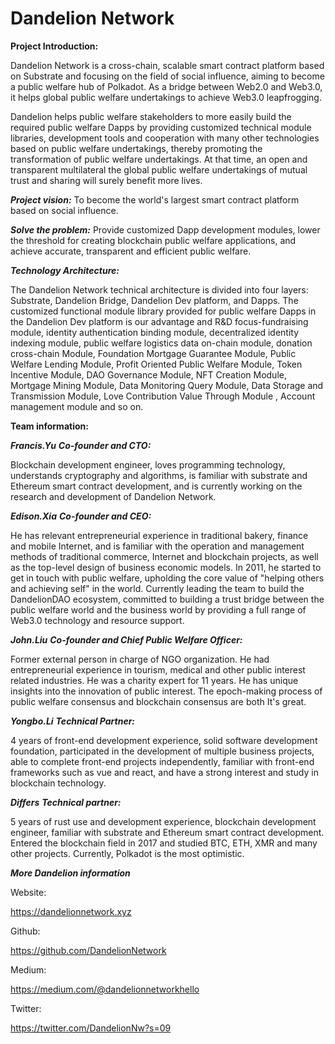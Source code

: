 # Dandelion Network
**Project Introduction:**

Dandelion Network is a cross-chain, scalable smart contract platform based on Substrate and focusing on the field of social influence, aiming to become a public welfare hub of Polkadot. As a bridge between Web2.0 and Web3.0, it helps global public welfare undertakings to achieve Web3.0 leapfrogging.

Dandelion helps public welfare stakeholders to more easily build the required public welfare Dapps by providing customized technical module libraries, development tools and cooperation with many other technologies based on public welfare undertakings, thereby promoting the transformation of public welfare undertakings. At that time, an open and transparent multilateral the global public welfare undertakings of mutual trust and sharing will surely benefit more lives.



***Project vision:*** To become the world's largest smart contract platform based on social influence.

 

***Solve the problem:*** Provide customized Dapp development modules, lower the threshold for creating blockchain public welfare applications, and achieve accurate, transparent and efficient public welfare.

 

***Technology Architecture:***

The Dandelion Network technical architecture is divided into four layers: Substrate, Dandelion Bridge, Dandelion Dev platform, and Dapps. The customized functional module library provided for public welfare Dapps in the Dandelion Dev platform is our advantage and R&D focus-fundraising module, identity authentication binding module, decentralized identity indexing module, public welfare logistics data on-chain module, donation cross-chain Module, Foundation Mortgage Guarantee Module, Public Welfare Lending Module, Profit Oriented Public Welfare Module, Token Incentive Module, DAO Governance Module, NFT Creation Module, Mortgage Mining Module, Data Monitoring Query Module, Data Storage and Transmission Module, Love Contribution Value Through Module , Account management module and so on.

 

**Team information:**

 

***Francis.Yu***   ***Co-founder and CTO:***

Blockchain development engineer, loves programming technology, understands cryptography and algorithms, is familiar with substrate and Ethereum smart contract development, and is currently working on the research and development of Dandelion Network.

 

***Edison.Xia***   ***Co-founder and CEO:***

He has relevant entrepreneurial experience in traditional bakery, finance and mobile Internet, and is familiar with the operation and management methods of traditional commerce, Internet and blockchain projects, as well as the top-level design of business economic models. In 2011, he started to get in touch with public welfare, upholding the core value of "helping others and achieving self" in the world. Currently leading the team to build the DandelionDAO ecosystem, committed to building a trust bridge between the public welfare world and the business world by providing a full range of Web3.0 technology and resource support.

 

***John.Liu***   ***Co-founder and Chief Public Welfare Officer:***

Former external person in charge of NGO organization. He had entrepreneurial experience in tourism, medical and other public interest related industries. He was a charity expert for 11 years. He has unique insights into the innovation of public interest. The epoch-making process of public welfare consensus and blockchain consensus are both It's great.

 

***Yongbo.Li***   ***Technical Partner:***

4 years of front-end development experience, solid software development foundation, participated in the development of multiple business projects, able to complete front-end projects independently, familiar with front-end frameworks such as vue and react, and have a strong interest and study in blockchain technology.

 

***Differs***   ***Technical partner:***

5 years of rust use and development experience, blockchain development engineer, familiar with substrate and Ethereum smart contract development. Entered the blockchain field in 2017 and studied BTC, ETH, XMR and many other projects. Currently, Polkadot is the most optimistic.

 

***More Dandelion information***

 

Website:

 

https://dandelionnetwork.xyz

 

Github:

 

https://github.com/DandelionNetwork

 

Medium:

 

https://medium.com/@dandelionnetworkhello

 

Twitter:

 

https://twitter.com/DandelionNw?s=09
